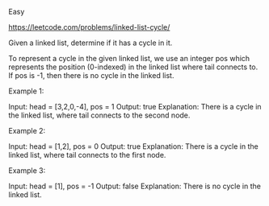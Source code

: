 Easy

https://leetcode.com/problems/linked-list-cycle/

Given a linked list, determine if it has a cycle in it.

To represent a cycle in the given linked list, we use an integer pos which represents the position (0-indexed) in the linked list where tail connects to. If pos is -1, then there is no cycle in the linked list.

 

Example 1:

Input: head = [3,2,0,-4], pos = 1
Output: true
Explanation: There is a cycle in the linked list, where tail connects to the second node.


Example 2:

Input: head = [1,2], pos = 0
Output: true
Explanation: There is a cycle in the linked list, where tail connects to the first node.


Example 3:

Input: head = [1], pos = -1
Output: false
Explanation: There is no cycle in the linked list.
